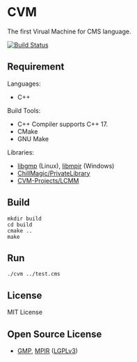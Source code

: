 # CVM
The first Virual Machine for CMS language.

[![Build Status](https://api.travis-ci.org/CVM-Projects/CVM.svg?branch=master)](https://travis-ci.org/CVM-Projects/CVM)

## Requirement

Languages:
- C++

Build Tools:
- C++ Compiler supports C++ 17.
- CMake
- GNU Make

Libraries:
- [libgmp](https://gmplib.org) (Linux), [libmpir](http://mpir.org) (Windows)
- [ChillMagic/PrivateLibrary](https://github.com/ChillMagic/PrivateLibrary)
- [CVM-Projects/LCMM](https://github.com/CVM-Projects/LCMM)

## Build

```
mkdir build
cd build
cmake ..
make
```

## Run

```
./cvm ../test.cms
```

## License

MIT License

## Open Source License

- [GMP](https://gmplib.org), [MPIR](http://mpir.org) ([LGPLv3](./licenses/COPYING.LESSERv3))
